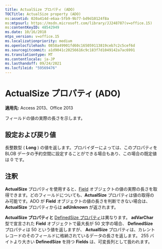 ```yaml
---
title: ActualSize プロパティ (ADO)
TOCTitle: ActualSize property (ADO)
ms:assetid: 020a414d-e6aa-5fb9-9b77-bd9d10124f8a
ms:mtpsurl: https://msdn.microsoft.com/library/JJ248787(v=office.15)
ms:contentKeyID: 48542949
ms.date: 10/16/2018
mtps_version: v=office.15
ms.localizationpriority: medium
ms.openlocfilehash: 0858a49901fd60c165059113819ceb7c2c5cef6d
ms.sourcegitcommit: a1d9041c20256616c9c183f7d1049142a7ac6991
ms.translationtype: MT
ms.contentlocale: ja-JP
ms.lasthandoff: 09/24/2021
ms.locfileid: "59569476"
---
```

# <a name="actualsize-property-ado"></a>ActualSize プロパティ (ADO)

**適用先:** Access 2013、Office 2013

フィールドの値の実際の長さを示します。

## <a name="settings-and-return-values"></a>設定および戻り値

長整数型 ( **Long** ) の値を返します。プロバイダーによっては、このプロパティを BLOB データの予約空間に設定することができる場合もあり、この場合の既定値は 0 です。

## <a name="remarks"></a>注釈

**ActualSize** プロパティを使用すると、[Field](field-object-ado.md) オブジェクトの値の実際の長さを取得できます。どのフィールドについても、**ActualSize** プロパティは値の取得のみ可能です。ADO が **Field** オブジェクトの値の長さを判断できない場合は、**ActualSize** プロパティからは **adUnknown** が返されます。

**ActualSize プロパティと** [DefinedSize プロパティ](definedsize-property-ado.md)は異なります。 **adVarChar** 型で宣言された **Field** オブジェクトで最大長が 50 文字の場合、 **DefinedSize** プロパティは 50 という値を返しますが、 **ActualSize** プロパティは、カレント レコードのそのフィールドに格納されているデータの長さを返します。 255 バイトより大きい **DefinedSize** を持つ **Fields** は、可変長列として扱われます。

